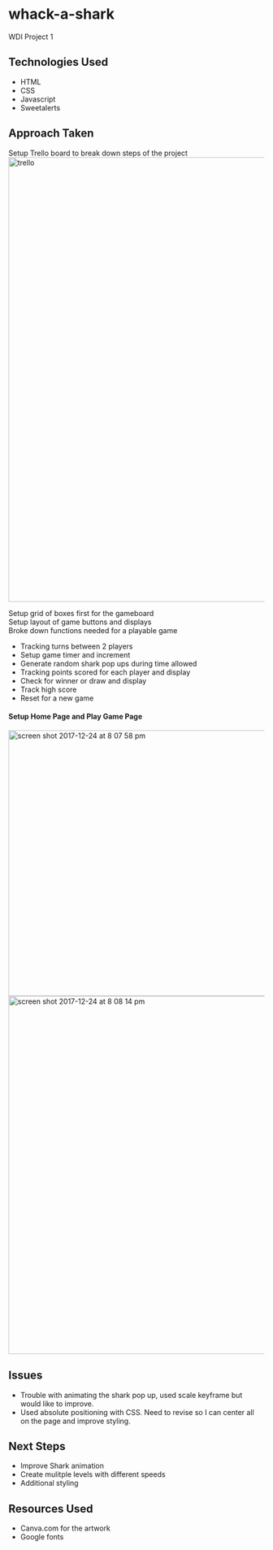 # whack-a-shark
WDI Project 1

<h2>Technologies Used</h2>
<ul>
  <li>HTML</li> 
  <li>CSS</li> 
  <li>Javascript</li>
  <li>Sweetalerts</li>
</ul>

<h2>Approach Taken</h2>
Setup Trello board to break down steps of the project
<img width="875" alt="trello" src="https://user-images.githubusercontent.com/30785832/34091128-88a3bbd0-e370-11e7-8bbf-bcd2f1a93b69.png">

Setup grid of boxes first for the gameboard<br />
Setup layout of game buttons and displays<br />
Broke down functions needed for a playable game<br />
<ul>
  <li>Tracking turns between 2 players</li>
  <li>Setup game timer and increment</li>
  <li>Generate random shark pop ups during time allowed</li>
  <li>Tracking points scored for each player and display</li>
  <li>Check for winner or draw and display</li>
  <li>Track high score</li>
  <li>Reset for a new game</li>
</ul>
  
<h4>Setup Home Page and Play Game Page</h4>
<img width="523" alt="screen shot 2017-12-24 at 8 07 58 pm" src="https://user-images.githubusercontent.com/30785832/34332541-87641546-e8e6-11e7-8987-3ba05bb99454.png">
<img width="705" alt="screen shot 2017-12-24 at 8 08 14 pm" src="https://user-images.githubusercontent.com/30785832/34332558-d014dc08-e8e6-11e7-9650-727803b1ecf2.png">

<h2>Issues</h2>
<ul>
  <li>Trouble with animating the shark pop up, used scale keyframe but would like to improve.</li>
  <li>Used absolute positioning with CSS. Need to revise so I can center all on the page and improve styling.</li>
</ul>

<h2>Next Steps</h2>
<ul>
  <li>Improve Shark animation</li>
  <li>Create mulitple levels with different speeds</li>
  <li>Additional styling</li>
</ul>

<h2>Resources Used</h2>
<ul>
  <li>Canva.com for the artwork</li>
  <li>Google fonts</li>
</ul>